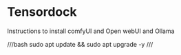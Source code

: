 # Tensordock
Instructions to install comfyUI and Open webUI and Ollama


///bash
sudo apt update && sudo apt upgrade -y
///
